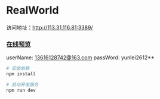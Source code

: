 # RealWorld
访问地址：http://113.31.116.81:3389/
### [在线预览](http://113.31.116.81:3389/)
userName: 13616128742@163.com
passWord: yunlei2612**


```sh
# 安装依赖
npm install

# 启动开发服务
npm run dev
```
